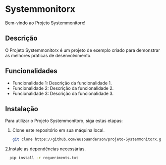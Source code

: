 # Systemmonitorx

Bem-vindo ao Projeto Systemmonitorx!

## Descrição

O Projeto Systemmonitorx é um projeto de exemplo criado para demonstrar as melhores práticas de desenvolvimento.

## Funcionalidades

- Funcionalidade 1: Descrição da funcionalidade 1.
- Funcionalidade 2: Descrição da funcionalidade 2.
- Funcionalidade 3: Descrição da funcionalidade 3.

## Instalação

Para utilizar o Projeto Systemmonitorx, siga estas etapas:

1. Clone este repositório em sua máquina local.
   ```bash
   git clone https://github.com/eusouanderson/projeto-Systemmonitorx.git

2.Instale as dependências necessárias.
 ```bash
   pip install -r requeriments.txt

   